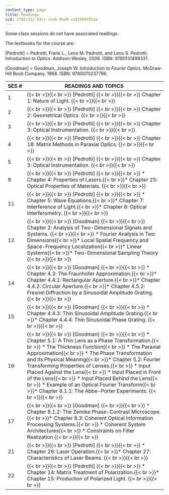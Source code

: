 ```yaml
---
content_type: page
title: Readings
uid: 2f82c312-93cc-ceab-8ea9-cad3480491aa
---
```


Some class sessions do not have associated readings.

The textbooks for the course are:

\[Pedrotti\] = Pedrotti, Frank L., Leno M. Pedrotti, and Leno S. Pedrotti. _Introduction to Optics_. Addison-Wesley, 2006. ISBN: 9780131499331.

\[Goodman\] = Goodman, Joseph W. _Introduction to Fourier Optics_. McGraw-Hill Book Company, 1968. ISBN: 9780070237766.

| SES # | READINGS AND TOPICS |
| --- | --- |
| 1 |  {{< br >}}{{< br >}} \[Pedrotti\] {{< br >}}{{< br >}} Chapter 1: Nature of Light. {{< br >}}{{< br >}}  |
| 2 |  {{< br >}}{{< br >}} \[Pedrotti\] {{< br >}}{{< br >}} Chapter 2: Geometrical Optics. {{< br >}}{{< br >}}  |
| 3 |  {{< br >}}{{< br >}} \[Pedrotti\] {{< br >}}{{< br >}} Chapter 3: Optical Instrumentation. {{< br >}}{{< br >}}  |
| 4 |  {{< br >}}{{< br >}} \[Pedrotti\] {{< br >}}{{< br >}} Chapter 18: Matrix Methods in Paraxial Optics. {{< br >}}{{< br >}}  |
| 5 |  {{< br >}}{{< br >}} \[Pedrotti\] {{< br >}}{{< br >}} Chapter 3: Optical Instrumentation. {{< br >}}{{< br >}}  |
| 9 |  {{< br >}}{{< br >}} \[Pedrotti\] {{< br >}}{{< br >}} *   Chapter 4: Properties of Lasers.{{< br >}}*   Chapter 25: Optical Properties of Materials. {{< br >}}{{< br >}}  |
| 11 |  {{< br >}}{{< br >}} \[Pedrotti\] {{< br >}}{{< br >}} *   Chapter 5: Wave Equations.{{< br >}}*   Chapter 7: Interference of Light.{{< br >}}*   Chapter 8: Optical Interferometry. {{< br >}}{{< br >}}  |
| 12 |  {{< br >}}{{< br >}} \[Goodman\] {{< br >}}{{< br >}} Chapter 2: Analysis of Two-Dimensional Signals and Systems. {{< br >}}{{< br >}} *   Fourier Analysis in Two Dimensions{{< br >}}*   Local Spatial Frequency and Space-Frequency Localization{{< br >}}*   Linear Systems{{< br >}}*   Two-Dimensional Sampling Theory {{< br >}}{{< br >}}  |
| 14 |  {{< br >}}{{< br >}} \[Goodman\] {{< br >}}{{< br >}} *   Chapter 4.3: The Fraunhofer Approximation.{{< br >}}*   Chapter 4.4.1: Rectangular Aperture.{{< br >}}*   Chapter 4.4.2: Circular Aperture.{{< br >}}*   Chapter 4.5.2: Fresnel Diffraction by a Sinusoidal Amplitude Grating. {{< br >}}{{< br >}}  |
| 15 |  {{< br >}}{{< br >}} \[Goodman\] {{< br >}}{{< br >}} *   Chapter 4.4.3: Thin Sinusoidal Amplitude Grating.{{< br >}}*   Chapter 4.4.4: Thin Sinusoidal Phase Grating. {{< br >}}{{< br >}}  |
| 16 |  {{< br >}}{{< br >}} \[Goodman\] {{< br >}}{{< br >}} *   Chapter 5.1: A Thin Lens as a Phase Transformation.{{< br >}}    *   The Thickness Function{{< br >}}    *   The Paraxial Approximation{{< br >}}    *   The Phase Transformation and Its Physical Meaning{{< br >}}*   Chapter 5.2: Fourier Transforming Properties of Lenses.{{< br >}}    *   Input Placed Against the Lens{{< br >}}    *   Input Placed in Front of the Lens{{< br >}}    *   Input Placed Behind the Lens{{< br >}}    *   Example of an Optical Fourier Transform{{< br >}}*   Chapter 8.1.1: The Abbe-Porter Experiments. {{< br >}}{{< br >}}  |
| 17 |  {{< br >}}{{< br >}} \[Goodman\] {{< br >}}{{< br >}} *   Chapter 8.1.2: The Zemike Phase-Contrast Microscope.{{< br >}}*   Chapter 8.3: Coherent Optical Information Processing Systems.{{< br >}}    *   Coherent System Architectures{{< br >}}    *   Constraints on Filter Realization {{< br >}}{{< br >}}  |
| 21 |  {{< br >}}{{< br >}} \[Pedrotti\] {{< br >}}{{< br >}} *   Chapter 26: Laser Operation.{{< br >}}*   Chapter 27: Characteristics of Laser Beams. {{< br >}}{{< br >}}  |
| 22 |  {{< br >}}{{< br >}} \[Pedrotti\] {{< br >}}{{< br >}} *   Chapter 14: Matrix Treatment of Polarization.{{< br >}}*   Chapter 15: Production of Polarized Light. {{< br >}}{{< br >}}